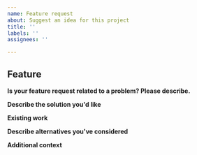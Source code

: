 ```yaml
---
name: Feature request
about: Suggest an idea for this project
title: ''
labels: ''
assignees: ''

---
```


## Feature
**Is your feature request related to a problem? Please describe.**
<!--A clear and concise description of what the problem is. Ex. I'm always frustrated when [...]-->

<!--If applicable, add screenshots, logs, or screen recordings to help explain your problem.-->

**Describe the solution you'd like**
<!--A clear and concise description of what you want to happen. -->

**Existing work**
<!--Does this feature exist elsewhere? Please share as much info as possible about that approach. -->

**Describe alternatives you've considered**
<!--A clear and concise description of any alternative solutions or features you've considered. -->

**Additional context**
<!--Add any other context about the feature request here. -->


<!-- By filing an Issue, you are expected to comply with the Code of Conduct: https://github.com/microsoft/FluidFramework/blob/master/CODE_OF_CONDUCT.md -->

<!-- Lastly, be sure to preview your issue before saving. Thanks! -->